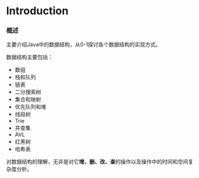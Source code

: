 # Introduction

### 概述

主要介绍Java中的数据结构，从0-1探讨各个数据结构的实现方式。

数据结构主要包括：

* 数组
* 栈和队列
* 链表
* 二分搜索树
* 集合和映射
* 优先队列和堆
* 线段树
* Trie
* 并查集
* AVL
* 红黑树
* 哈希表



对数据结构的理解，无非是对它**增、删、改、查**的操作以及操作中的时间和空间复杂度分析。